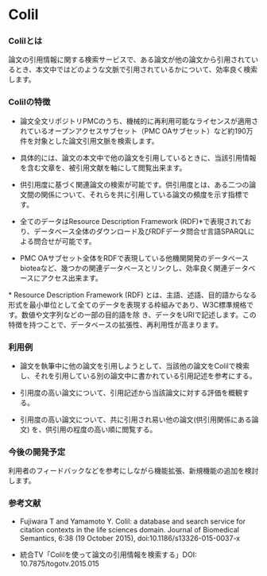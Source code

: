 # Colil
### Colilとは
論文の引用情報に関する検索サービスで、ある論文が他の論文から引用されているとき、本文中ではどのような文脈で引用されているかについて、効率良く検索します。

### Colilの特徴

* 論文全文リポジトリPMCのうち、機械的に再利用可能なライセンスが適用されているオープンアクセスサブセット（PMC OAサブセット）など約190万件を対象とした論文引用文脈を検索します。

* 具体的には、論文の本文中で他の論文を引用しているときに、当該引用情報を含む文章を、被引用文献を軸にして閲覧出来ます。

* 供引用度に基づく関連論文の検索が可能です。供引用度とは、ある二つの論文間の関係について、それらを共に引用している論文の頻度を示す指標です。

* 全てのデータはResource Description Framework (RDF)*で表現されており、データベース全体のダウンロード及びRDFデータ問合せ言語SPARQLによる問合せが可能です。

* PMC OAサブセット全体をRDFで表現している他機関開発のデータベースbioteaなど、幾つかの関連データベースとリンクし、効率良く関連データベースにアクセス出来ます。

\* Resource Description Framework (RDF) とは、主語、述語、目的語からなる形式を最小単位として全てのデータを表現する枠組みであり、W3C標準規格です。数値や文字列などの一部の目的語を除 き、データをURIで記述します。この特徴を持つことで、データベースの拡張性、再利用性が高まります。

### 利用例

* 論文を執筆中に他の論文を引用しようとして、当該他の論文をColilで検索し、それを引用している別の論文中に書かれている引用記述を参考にする。

* 引用度の高い論文について、引用記述から当該論文に対する評価を概観する。

* 引用度の高い論文について、共に引用され易い他の論文(供引用関係にある論文) を、供引用の程度の高い順に閲覧する。

### 今後の開発予定

利用者のフィードバックなどを参考にしながら機能拡張、新規機能の追加を検討します。

### 参考文献

* Fujiwara T and Yamamoto Y. Colil: a database and search service for citation contexts in the life sciences domain. Journal of Biomedical Semantics, 6:38 (19 October 2015), doi:10.1186/s13326-015-0037-x

* 統合TV「Colilを使って論文の引用情報を検索する」DOI: 10.7875/togotv.2015.015
